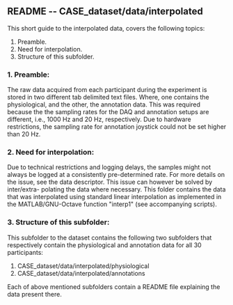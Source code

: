 ## README -- CASE_dataset/data/interpolated

This short guide to the interpolated data, covers the following topics:

1. Preamble.
2. Need for interpolation.
3. Structure of this subfolder.

### 1. Preamble:
The raw data acquired from each participant during the experiment is stored in
two different tab delimited text files. Where, one contains the physiological,
and the other, the annotation data. This was required because the the sampling
rates for the DAQ and annotation setups are different, i.e., 1000 Hz and 20 Hz,
respectively. Due to hardware restrictions, the sampling rate for annotation
joystick could not be set higher than 20 Hz.

### 2. Need for interpolation:
Due to technical restrictions and logging delays, the samples might not always
be logged at a consistently pre-determined rate. For more details on the issue,
see the data descriptor. This issue can however be solved by inter/extra-
polating the data where necessary. This folder contains the data that was
interpolated using standard linear interpolation as implemented in the 
MATLAB/GNU-Octave function "interp1" (see accompanying scripts).

### 3. Structure of this subfolder:
This subfolder to the dataset contains the following two subfolders that
respectively contain the physiological and annotation data for all 30
participants:

1. CASE_dataset/data/interpolated/physiological
2. CASE_dataset/data/interpolated/annotations

Each of above mentioned subfolders contain a README file explaining the data
present there.
